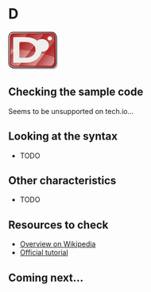 # D

![D](../pic/D.png)

## Checking the sample code

Seems to be unsupported on tech.io...

## Looking at the syntax

- TODO

## Other characteristics

- TODO

## Resources to check

- [Overview on Wikipedia](https://en.wikipedia.org/wiki/D_(programming_language))
- [Official tutorial](https://tour.dlang.org/)

## Coming next...
